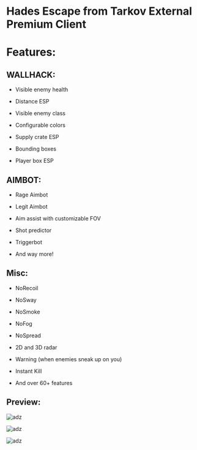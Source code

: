 # Hades Escape from Tarkov External Premium Client

# Features: 

## WALLHACK:

- Visible enemy health

- Distance ESP

- Visible enemy class

- Configurable colors

- Supply crate ESP

- Bounding boxes

- Player box ESP

## AIMBOT:

- Rage Aimbot

- Legit Aimbot

- Aim assist with customizable FOV

- Shot predictor

- Triggerbot

- And way more!

## Misc:

- NoRecoil

- NoSway

- NoSmoke

- NoFog

- NoSpread

- 2D and 3D radar

- Warning (when enemies sneak up on you)

- Instant Kill

- And over 60+ features

## Preview:

![adz](https://i.imgur.com/0R9E3WL.png)

![adz](https://i.imgur.com/OeaIdTD.png)

![adz](https://i.imgur.com/TOFdkwx.png)
